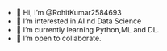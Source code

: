 - 👋 Hi, I’m @RohitKumar2584693
- 👀 I’m interested in AI nd Data Science
- 🌱 I’m currently learning Python,ML and DL.
- 💞️ I’m open to collaborate.
